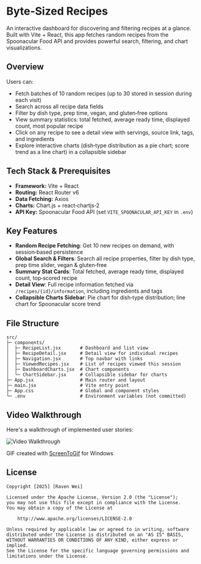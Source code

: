 # Byte‑Sized Recipes

An interactive dashboard for discovering and filtering recipes at a glance. Built with Vite + React, this app fetches random recipes from the Spoonacular Food API and provides powerful search, filtering, and chart visualizations.

## Overview

Users can:

* Fetch batches of 10 random recipes (up to 30 stored in session during each visit)
* Search across all recipe data fields
* Filter by dish type, prep time, vegan, and gluten‑free options
* View summary statistics: total fetched, average ready time, displayed count, most popular recipe
* Click on any recipe to see a detail view with servings, source link, tags, and ingredients
* Explore interactive charts (dish‑type distribution as a pie chart; score trend as a line chart) in a collapsible sidebar

## Tech Stack & Prerequisites

* **Framework:** Vite + React
* **Routing:** React Router v6
* **Data Fetching:** Axios
* **Charts:** Chart.js + react‑chartjs‑2
* **API Key:** Spoonacular Food API (set `VITE_SPOONACULAR_API_KEY` in `.env`)

## Key Features

* **Random Recipe Fetching**: Get 10 new recipes on demand, with session‑based persistence
* **Global Search & Filters**: Search all recipe properties, filter by dish type, prep time slider, vegan & gluten‑free
* **Summary Stat Cards**: Total fetched, average ready time, displayed count, top‑scored recipe
* **Detail View**: Full recipe information fetched via `/recipes/{id}/information`, including ingredients and tags
* **Collapsible Charts Sidebar**: Pie chart for dish‑type distribution; line chart for Spoonacular score trend

## File Structure

```
src/
├─ components/
│  ├─ RecipeList.jsx       # Dashboard and list view
│  ├─ RecipeDetail.jsx     # Detail view for individual recipes
│  ├─ Navigation.jsx       # Top navbar with links
│  ├─ ViewedRecipes.jsx    # List of recipes viewed this session
│  ├─ DashboardCharts.jsx  # Chart components
│  └─ ChartSidebar.jsx     # Collapsible sidebar for charts
├─ App.jsx                 # Main router and layout
├─ main.jsx                # Vite entry point
├─ App.css                 # Global and component styles
└─ .env                    # Environment variables (not committed)
```

## Video Walkthrough

Here's a walkthrough of implemented user stories:

<img src='https://github.com/weiraven/byte-sized-recipes/blob/main/public/images/bsr-demo2.gif' title='Video Walkthrough' width='' alt='Video Walkthrough' />

GIF created with [ScreenToGif](https://www.screentogif.com/) for Windows

## License

    Copyright [2025] [Raven Wei]

    Licensed under the Apache License, Version 2.0 (the "License");
    you may not use this file except in compliance with the License.
    You may obtain a copy of the License at

        http://www.apache.org/licenses/LICENSE-2.0

    Unless required by applicable law or agreed to in writing, software
    distributed under the License is distributed on an "AS IS" BASIS,
    WITHOUT WARRANTIES OR CONDITIONS OF ANY KIND, either express or implied.
    See the License for the specific language governing permissions and
    limitations under the License.
